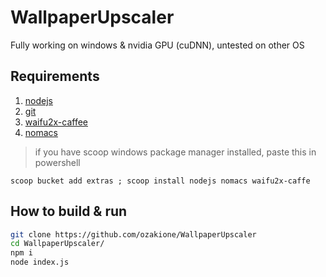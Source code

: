 # WallpaperUpscaler

Fully working on windows & nvidia GPU (cuDNN), untested on other OS

## Requirements

1. [nodejs](https://nodejs.org/en/)
2. [git](https://git-scm.com/downloads)
3. [waifu2x-caffee](https://github.com/lltcggie/waifu2x-caffe/releases)
4. [nomacs](https://nomacs.org/download/)

> if you have scoop windows package manager installed, paste this in powershell

`scoop bucket add extras ; scoop install nodejs nomacs waifu2x-caffe`

## How to build & run

```bash
git clone https://github.com/ozakione/WallpaperUpscaler
cd WallpaperUpscaler/
npm i
node index.js
```
